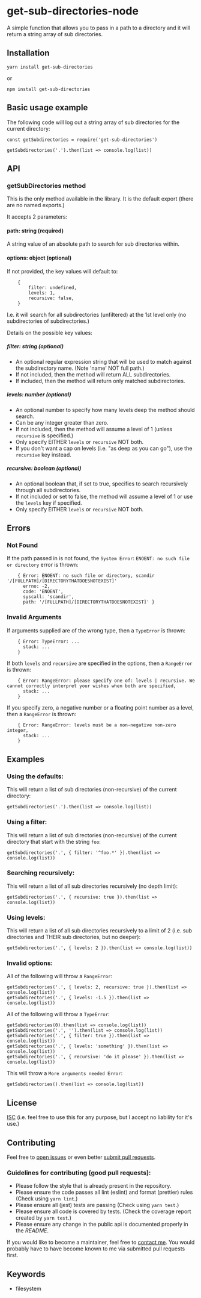 # get-sub-directories-node

A simple function that allows you to pass in a path to a directory and it will return a string array of sub directories.

## Installation

`yarn install get-sub-directories`

or

`npm install get-sub-directories`

## Basic usage example

The following code will log out a string array of sub directories for the current directory:

```
const getSubdirectories = require('get-sub-directories')

getSubdirectories('.').then(list => console.log(list))
```

## API

### getSubDirectories method

This is the only method available in the library. It is the default export (there are no named exports.)

It accepts 2 parameters:

#### path: string (required)

A string value of an absolute path to search for sub directories within.

#### options: object (optional)

If not provided, the key values will default to:

```
    {
        filter: undefined,
        levels: 1,
        recursive: false,
    }
```

I.e. it will search for all subdirectories (unfiltered) at the 1st level only (no subdirectories of subdirectories.)

Details on the possible key values:

##### filter: string (optional)

 * An optional regular expression string that will be used to match against the subdirectory name. (Note 'name' NOT full path.)
 * If not included, then the method will return ALL subdirectories.
 * If included, then the method will return only matched subdirectories.

##### levels: number (optional)

 * An optional number to specify how many levels deep the method should search.
 * Can be any integer greater than zero.
 * If not included, then the method will assume a level of 1 (unless `recursive` is specified.)
 * Only specify EITHER `levels` or `recursive` NOT both.
 * If you don't want a cap on levels (i.e. "as deep as you can go"), use the `recursive` key instead.

##### recursive: boolean (optional)

 * An optional boolean that, if set to true, specifies to search recursively through all subdirectories.
 * If not included or set to false, the method will assume a level of 1 or use the `levels` key if specified.
 * Only specify EITHER `levels` or `recursive` NOT both.

## Errors

### Not Found

If the path passed in is not found, the `System Error`: `ENOENT: no such file or directory` error is thrown:

```
    { Error: ENOENT: no such file or directory, scandir '/[FULLPATH]/[DIRECTORYTHATDOESNOTEXIST]'
      errno: -2,
      code: 'ENOENT',
      syscall: 'scandir',
      path: '/[FULLPATH]/[DIRECTORYTHATDOESNOTEXIST]' }
```

### Invalid Arguments

If arguments supplied are of the wrong type, then a `TypeError` is thrown:

```
    { Error: TypeError: ...
      stack: ...
    }
```

If both `levels` and `recursive` are specified in the options, then a `RangeError` is thrown:

```
    { Error: RangeError: please specify one of: levels | recursive. We cannot correctly interpret your wishes when both are specified,
      stack: ...
    }
```

If you specify zero, a negative number or a floating point number as a level, then a `RangeError` is thrown:

```
    { Error: RangeError: levels must be a non-negative non-zero integer,
      stack: ...
    }
```

## Examples

### Using the defaults:

This will return a list of sub directories (non-recursive) of the current directory:

```
getSubdirectories('.').then(list => console.log(list))
```

### Using a filter:

This will return a list of sub directories (non-recursive) of the current directory that start with the string `foo`:

```
getSubdirectories('.', { filter: '^foo.*' }).then(list => console.log(list))
```

### Searching recursively:

This will return a list of all sub directories recursively (no depth limit):

```
getSubdirectories('.', { recursive: true }).then(list => console.log(list))
```

### Using levels:

This will return a list of all sub directories recursively to a limit of 2 (i.e. sub directories and THEIR sub directories, but no deeper):

```
getSubdirectories('.', { levels: 2 }).then(list => console.log(list))
```

### Invalid options:

All of the following will throw a `RangeError`:

```
getSubdirectories('.', { levels: 2, recursive: true }).then(list => console.log(list))
getSubdirectories('.', { levels: -1.5 }).then(list => console.log(list))
```

All of the following will throw a `TypeError`:

```
getSubdirectories(0).then(list => console.log(list))
getSubdirectories('.', '').then(list => console.log(list))
getSubdirectories('.', { filter: true }).then(list => console.log(list))
getSubdirectories('.', { levels: 'something' }).then(list => console.log(list))
getSubdirectories('.', { recursive: 'do it please' }).then(list => console.log(list))
```

This will throw a `More arguments needed Error`:

```
getSubdirectories().then(list => console.log(list))
```

## License

[ISC](https://opensource.org/licenses/ISC)
(i.e. feel free to use this for any purpose, but I accept no liability for it's use.)

## Contributing

Feel free to [open issues](https://github.com/nickmeldrum/get-sub-directories-node/issues) or even better [submit pull requests](https://github.com/nickmeldrum/get-sub-directories-node/pulls).

### Guidelines for contributing (good pull requests):

 * Please follow the style that is already present in the repository.
 * Please ensure the code passes all lint (eslint) and format (prettier) rules (Check using `yarn lint`.)
 * Please ensure all (jest) tests are passing (Check using `yarn test`.)
 * Please ensure all code is covered by tests. (Check the coverage report created by `yarn test`.)
 * Please ensure any change in the public api is documented properly in the *README*.

If you would like to become a maintainer, feel free to [contact me](https://github.com/nickmeldrum). You would probably have to have become known to me via submitted pull requests first.

## Keywords

 * filesystem
